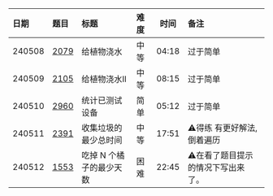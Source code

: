 | 日期     | 题目           | 标题            | 难度 |  时间   | 备注                 |
|:-------|:-------------|:--------------|:---|:-----:|:-------------------|
| 240508 | [2079][2079] | 给植物浇水         | 中等 | 04:18 | 过于简单               |
| 240509 | [2105][2105] | 给植物浇水II       | 中等 | 08:15 | 过于简单               |
| 240510 | [2960][2960] | 统计已测试设备       | 简单 | 05:12 | 过于简单               |
| 240511 | [2391][2391] | 收集垃圾的最少总时间    | 中等 | 17:51 | ⚠️得练 有更好解法, 倒着遍历   |
| 240512 | [1553][1553] | 吃掉 N 个橘子的最少天数 | 困难 | 22:45 | ⚠️在看了题目提示的情况下写出来了。 |

[1553]: https://leetcode.cn/problems/minimum-number-of-days-to-eat-n-oranges/description

[2079]: https://leetcode.cn/problems/watering-plants/description/

[2105]: https://leetcode.cn/problems/watering-plants-ii/description

[2391]: https://leetcode.cn/problems/minimum-amount-of-time-to-collect-garbage/

[2960]: https://leetcode.cn/problems/count-tested-devices-after-test-operations/description/